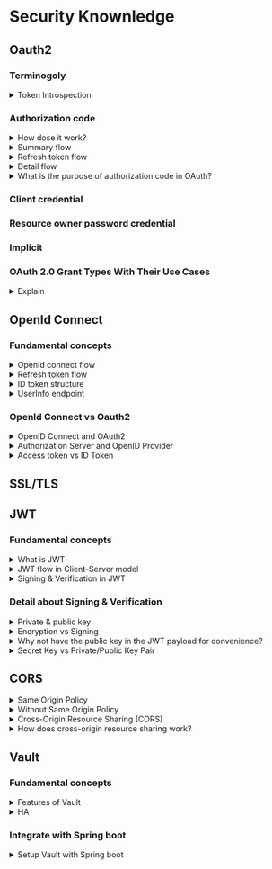 # Security Knownledge
## Oauth2

### Terminogoly

<details>
  <summary>Token Introspection</summary>
  <br/>

  

</details>

### Authorization code

<details>
  <summary>How dose it work?</summary>
  <br/>
  
  ![](images/oauth_web_server_flow.png)
  
  + Ref: https://docs.oracle.com/cd/E50612_01/doc.11122/oauth_guide/content/oauth_flows.html
  + Ref: https://portswigger.net/web-security/oauth/grant-types
  
</details>
<details>
  <summary>Summary flow</summary>
  <br/>

  + **User Initiates Login:** The user clicks on a login button in your application.
  + **Redirect to Authorization Server:** The application redirects the user to the Authorization Server with a request that includes the `client ID`, `redirect URI`, `response type` (code), and `scope`.
  + **User Authenticates:** The user logs in and accept to the requested permissions.
  + **Authorization Code:** The Authorization Server redirects the user back to the application with an authorization code in the query string.
  + **Exchange Code for Tokens:** The application sends a request to the Authorization Server’s token endpoint, including the authorization code, `client ID`, `client secret`, and `redirect URI`.
  + **Access Token (and optionally Refresh Token):** The Authorization Server validates the authorization code and returns an access token (and optionally a refresh token).
  + **Access Protected Resources:** The application uses the access token to make API requests to access protected resources on behalf of the user.
</details>
<details>
  <summary>Refresh token flow</summary>
  <br/>

  + **Access Token Expiry:** When the access token expires, the client uses the refresh token to request a new access token.
  + **Token Endpoint Request:** The client sends a POST request to the token endpoint with the following parameters: `grant_type` (_`refresh_token`_), `refresh_token`, `client_id`, `client_secret`.
  + **New Tokens Issued:** The authorization server validates the refresh token and issues a **_new access token_**.
  + **Access Protected Resources:** The client uses the new access token to access protected resources.
</details>
<details>
  <summary>Detail flow</summary>
  <br/>
  
  1. Redirect the user to the authorization endpoint with the following parameters:
  
  | Parameter  | Description |
  | ------------- | ------------- |
  | response_type  | Required. Must be set to code.  |
  | client_id  | Required. The Client ID generated when the application was registered in Identity Server  |
  | redirect_uri  | Where the authorization code will be sent. This value must match one of the values provided in Identity Server  |
  | scope  | Optional. A space delimited list of scopes, which indicate the access to the Resource Owner's data being requested by the application.  |
  | state  | Optional. Any state the consumer wants reflected back to it after approval during the callback.  |
  
  ```
  https://apigateway/oauth/authorize?client_id=SampleConfidentialApp&
  response_type=code&&redirect_uri=http%3A%2F%2Flocalhost%3A8090%2Fauth%2Fredirect.html&
  scope=https%3A%2F%2Flocalhost%3A8090%2Fauth%2Fuserinfo.email
  ```
  _URL example_
  
  2. The response to the above request is sent to the redirect_uri. If the user approves the access request, the response contains an authorization code and the state parameter (if included in the request). If the user does not approve the request, the response contains an error message. All responses are returned to the Web server on the query string. For example:

`https://localhost/oauth_callback&code=9srN6sqmjrvG5bWvNB42PCGju0TFVV`

  3. After the Web server receives the authorization code, it may exchange the authorization code for an access token and a refresh token. This request is an **HTTPS POST**
  
  | Parameter  | Description |
  | ------------- | ------------- |
  | grant_type  | Required. Must be set to authorization_code. |
  | code  | Required. The authorization code received in the redirect above. |
  | redirect_uri  | Required. The redirect URL registered for the application (back-end client).  |
  | client_id*  | Optional. The client_id obtained during application registration. |
  | client_secret*  | Optional. The client_secret obtained during application registration. |
  
  _* If the client_id and client_secret are not provided as parameters in the HTTP POST, they must be provided in the HTTP Basic Authentication header (Authorization base64Encoded(client_id:client_secret))._
  
  ```
  POST /api/oauth/token HTTP/1.1 
  Content-Type: application/x-www-form-urlencoded 

  client_id=SampleConfidentialApp&client_secret=6808d4b6-ef09-4b0d-8f28-3b05da9c48ec
   &code=9srN6sqmjrvG5bWvNB42PCGju0TFVV&redirect_uri=http%3A%2F%2Flocalhost%3A809
   0%2Fauth%2Fredirect.html&grant_type=authorization_code&format=query
  ```
  4. After the request is verified, the Authentication Server sends a response to the client.
  
  | Parameter  | Description |
  | ------------- | ------------- |
  | access_token  | The token that can be sent to the Resource Server to access the protected resources of the Resource Owner (user). |
  | refresh_token  | A token that may be used to obtain a new access token. |
  | expires  | The remaining lifetime on the access token.  |
  | type  | Indicates the type of token returned. At this time, this field always has a value of **Bearer**. |
  
  ```
  HTTP/1.1 200 OK
  Cache-Control: no-store
  Content-Type: application/json
  Pragma: no-cache{
      "access_token": “O91G451HZ0V83opz6udiSEjchPynd2Ss9......",
      "token_type": "Bearer",
      "expires_in": "3600",
  }
  ```
  
  5. After the Web server has obtained an access token, it can gain access to protected resources on the Resource Server by placing it in an Authorization: Bearer HTTP header
  
  ```
  GET /oauth/protected HTTP/1.1
  Authorization: Bearer O91G451HZ0V83opz6udiSEjchPynd2Ss9
  Host: apigateway.com
  ```
  or in curl
  
  `curl -H "Authorization: Bearer O91G451HZ0V83opz6udiSEjchPynd2Ss9" https://apigateway.com/oauth/protected`
</details>
<details>
  <summary>What is the purpose of authorization code in OAuth?</summary>
  <br/>
  
  It's possible to do it with a single request - it's called the _**implicit flow**_ then.
  
  The general idea of using access code (authorization flow) instead of directly returning the _**tokens**_ and _**client secrect**_ is to **hide** them from the end user. The second request is done usually by the backend server instead of a browser.
  
  This exchange of _authorization code_ doesn't involve the user’s browser so there is no way access tokens are stored in history of the browser.

  + Ref: https://stackoverflow.com/questions/53995441/what-is-the-purpose-of-authorization-code-in-oauth
  + Ref: https://stackoverflow.com/questions/7522831/what-is-the-purpose-of-the-implicit-grant-authorization-type-in-oauth-2
  + Ref: https://www.quora.com/Why-does-OAuth-server-return-a-authorization-code-instead-of-access-token-in-the-first-step
  
</details>

### Client credential
### Resource owner password credential
### Implicit
### OAuth 2.0 Grant Types With Their Use Cases

<details>
  <summary>Explain</summary>
  <br/>

  
  + Ref: https://www.intelegencia.com/blog/technology/oauth-2-0-grant-types-with-their-use-cases#:~:text=The%20best%20use%20case%20for,the%20app's%20credential%20get%20validated.
  
</details>

## OpenId Connect

### Fundamental concepts
<details>
  <summary>OpenId connect flow</summary>
  <br/>

  + **User Initiates Login:** The user clicks on a login button in your application.
  + **Redirect to Authorization Server:** The application redirects the user to the OpenID Provider (OP) with a request that includes the client ID, redirect URI, response type (code), and scope.
  + **User Authenticates:** The user logs in and consents to the requested permissions.
  + **Authorization Code:** The OP redirects the user back to the application with an authorization code in the query string.
  + **Exchange Code for Tokens:** The application sends a request to the OP’s token endpoint, including the authorization code, client ID, client secret, and redirect URI.
  + **ID Token and Access Token:** The OP validates the authorization code and returns an ID token and an access token.
  + **Verify ID Token:** The application verifies the ID token to ensure it is valid and issued by the OP.
  + **Access Protected Resources:** The application uses the access token to make API requests to access protected resources on behalf of the user.
  + **UserInfo Endpoint:** Optionally, the application can request additional user information from the UserInfo endpoint using the access token.
</details>
<details>
  <summary>Refresh token flow</summary>
  <br/>

  + **Access Token Expiry:** When the access token expires, the client uses the refresh token to request new tokens.
  + **Token Endpoint Request:** The client sends a POST request to the token endpoint with the following parameters: `grant_type` (_`refresh_token`_), `refresh_token`, `client_id`, `client_secret`.
  + **New Tokens Issued:** The authorization server validates the refresh token and issues a **_new access token_**, **_ID token_**.
  + **Access Protected Resources:** The client uses the new access token to access protected resources and the new ID token to verify the user’s identity.
</details>
<details>
  <summary>ID token structure</summary>
  <br/>
  
  An ID token is a JSON Web Token (JWT) that contains information about the authenticated user. It has three main parts: the header, payload, and signature.

  **Header:**
  + `alg`: The signing algorithm used, such as RS256.
  + `typ`: The type of token, which is JWT.

  **Payload:** The payload contains claims about the user and the authentication event. Some standard claims include:
  + `iss`: Issuer (the identity provider).
  + `sub`: Subject (the unique identifier for the user).
  + `aud`: Audience (the client ID of the application).
  + `exp`: Expiration time.
  + `iat`: Issued at time.
  + `name`: Full name of the user.
  + `email`: Email address of the user.
  + `picture`: URL of the user’s profile picture.

</details>
<details>
  <summary>UserInfo endpoint</summary>
  <br/>

  The UserInfo endpoint is a part of the OpenID Connect standard. It is used to retrieve claims about the authenticated user, such as their name, email, and other profile information. The UserInfo endpoint provides additional information about the user.

  **Location:**

  The URL for the UserInfo endpoint is provided by the OpenID Provider and can be found in the configuration document. Usually located at the `.well-known/openid-configuration` endpoint of the identity provider.

  **Usage**

  To call the UserInfo endpoint, we need an access token. This token is used to authorize the request to the UserInfo endpoint.

  **Content in ID token & UserInfo endpoint:**
  + The ID token contains claims about the authentication event and some basic user information.
  + The UserInfo endpoint can provide more detailed and extensive user profile information.
  
</details>

### OpenId Connect vs Oauth2

<details>
  <summary>OpenID Connect and OAuth2</summary>
  <br/>

  **OAuth2:**

  + OAuth 2.0 is focused on authorization (granting access to resources). 
  + OAuth 2.0 uses access tokens to grant access to resources.

  **OpenID Connect:**

  + OpenID Connect is focused on authentication (verifying user identity) and builds on OAuth 2.0 to provide this functionality.
  + OpenID Connect uses ID tokens to provide identity information about the user.

</details>
<details>
  <summary>Authorization Server and OpenID Provider</summary>
  <br/>

  + **Authorization Server:** This is a component responsible for authenticating the user, obtaining their consent, and issuing tokens (access tokens, refresh tokens, etc.).
  + **OpenID Provider (OP):** the OP is an extension of the _authorization server_. It not only handles the OAuth 2.0 tasks but also provides additional functionality for user authentication and identity management. 

</details>
<details>
  <summary>Access token vs ID Token</summary>
  <br/>

  The differences between an ID Token and an Access Token:

  _ID Token_
  + **Purpose:** Used to authenticate the user.
  + **Content:** Contains information about the user and the authentication event, such as the user’s identity, the issuer, and the expiration time.
  + **Format:** Typically a JSON Web Token (JWT).
  
  _Access Token_
  + **Purpose:** Used to authorize access to protected resources.
  + **Content:** Contains information needed to access resources, such as scopes and permissions.
  + **Format:** Can be a JWT or an string.
</details>

## SSL/TLS
## JWT
### Fundamental concepts
<details>
  <summary>What is JWT</summary>
  <br/>

  JSON Web Token (JWT) is an open standard _(RFC 7519)_ that defines a way for securely transmitting information between parties as a JSON object. 

  **Structure of JWT:**

  + **Header:** This part typically consists of two elements
    + The type of the token, which is JWT.
    + The signing algorithm being used, such as HMAC SHA256 or RSA.
  ```
  {
    "alg": "HS256",
    "typ": "JWT"
  }
  ```

  + **Payload:** This part contains the claims. Claims are statements about an entity (typically, the user) and additional data. There are three types of claims:
    + **Registered claims:** Predefined claims like `iss` (issuer), `exp` (expiration time), `sub` (subject), and `aud` (audience).
    + **Public claims:** Custom claims that can be defined by users.
    + **Private claims:** Custom claims that are shared between parties that agree on using them.
  ```
  {
    "sub": "1234567890",
    "name": "John Doe",
    "admin": true
  }
  ```

  + **Signature:** This part is used to verify that the sender of the JWT to ensure the message wasn’t changed.
  ```
  HMACSHA256(
    base64UrlEncode(header) + "." +
    base64UrlEncode(payload),
    secret
  )
  ```

  ![](images/jwt_structure.png)
</details>
<details>
  <summary>JWT flow in Client-Server model</summary>
  <br/>
  
  ![](images/client-server-jwt.png)

  1. **User Authentication:** The user logs in with their credentials (e.g., username and password). Then the server verifies the credentials.
  2. **Token Creation:** The JWT is signed using a secret key or a public/private key pair.
  3. **Token Transmission:** The server sends the JWT back to the client (usually in the response body or as a cookie). Then the client stores the JWT, often in local storage or a cookie.
  4. **Subsequent Requests:** The client includes the JWT in the HTTP headers (usually in the Authorization header with the Bearer schema)
  5. **Token Verification:** The server verifies the JWT by checking its signature and ensuring it has not expired. If the token is valid, the server processes the request and sends the appropriate response.
  
  + Ref: https://cryptobook.nakov.com/digital-signatures
  
</details>
<details>
  <summary>Signing & Verification in JWT</summary>
  <br/>

  **Overview:**

  ![](images/how_signing_work.png)

  **Signing:**

  ![](images/jwt_signing.png)

  To create the signature (Signing), you need: _the encoded header_, _the encoded payload_, _a secret key_ (**private key**). Then the signature is created by using the specified algorithm and the secret key.
  ```
  HMACSHA256(
    base64UrlEncode(header) + "." + base64UrlEncode(payload),
    secret ()
  )
  ```
  
  **Verification:**
  
  The first step is to decode these parts. Then use the same algorithm specified in the header and the public key (_asymmetric keys_) to recreate the signature. Finally, compare the recreated signature with the one in the JWT. If they match, the token is valid.

  JWTs contain claims in the payload, such as the issuer (iss), expiration time (exp), and audience (aud). You should verify these claims to ensure:

  + **Expiration (exp):** The token is not expired.
  + **Issuer (iss):** The token was issued by a trusted authority.
  + **Audience (aud):** The token is intended for your application.

  
  + Ref: https://cryptobook.nakov.com/digital-signatures
  + Ref: https://stackoverflow.com/questions/18257185/how-does-a-public-key-verify-a-signature
</details>

### Detail about Signing & Verification
<details>
  <summary>Private & public key</summary>
  <br/>

  **Private key:** The private key is used to sign the JWT. This means that when a JWT is created, the issuer uses their private key to generate a digital signature based on the token’s header and payload.

  **Public Key:** The public key is used to verify the JWT’s signature. When a recipient receives a JWT, they use the issuer’s public key to verify that the token’s signature.
  
  ![](images/signing_overview.png)
  
  + Ref: https://cryptobook.nakov.com/digital-signatures
  
</details>
<details>
  <summary>Encryption vs Signing</summary>
  <br/>
  
  + Ref: https://www.encryptionconsulting.com/education-center/encryption-and-signing/#:~:text=Encryption%20uses%20a%20key%20to,of%20encryption%20in%20its%20process.
  + Ref: https://www.encryptionconsulting.com/education-center/encryption-and-signing/#:~:text=Encryption%20uses%20a%20key%20to,of%20encryption%20in%20its%20process.
</details>
<details>
  <summary>Why not have the public key in the JWT payload for convenience?</summary>
  <br/>
  
  + Ref: https://www.google.com/search?q=dich&rlz=1C1GCEU_enVN945VN945&oq=dich&aqs=chrome.0.69i59j0i512j0i131i433i512j0i3j0i131i433i512j69i60l3.534j0j7&sourceid=chrome&ie=UTF-8
  
</details>
<details>
  <summary>Secret Key vs Private/Public Key Pair</summary>
  <br/>

  **Secret Key (Symmetric Key)**
  + The same secret key is used for both signing and verifying the JWT. This means that anyone with the secret key can create and verify tokens.
  + Often used in single-server applications or where the token verification happens within the same trusted environment.

  **Private/Public Key Pair (Asymmetric Keys)**
  + Ideal for distributed systems where different entities issue and verify tokens.
  + The private key is used to sign the JWT, and the public key is used to verify it. This ensures that only the issuer with the private key can create valid tokens, while anyone with the public key can verify them.
  
</details>

## CORS

<details>
  <summary>Same Origin Policy</summary>
  <br/>
  
  Two URLs are considered to have the same origin if they share the following three components:

  + Protocol: The communication method used (e.g., http, https).
  + Domain: The domain name (e.g., example.com).
  + Port: The port number (if specified).

  Same Origin:
  + `http://www.example.com/path1` and `http://www.example.com/path2`
  + `https://example.com:8080/foo` and `https://example.com:8080/bar`
  
  Different Origin:
  + `http://www.example.com` and `https://www.example.com` (different protocol)
  + `http://www.example.com` and `http://www.anothersite.com` (different domain)
  + `http://www.example.com:80` and `http://www.example.com:8080` (different port)

  _Note:_ Different subdomains are considered different origins (e.g., `www.example.com` and `blog.example.com`).
</details>
<details>
  <summary>Without Same Origin Policy</summary>
  <br/>
  Imagine you are logged into your online banking site (https://bank.com). At the same time, you visit another website (http://malicious.com). Without the same-origin policy, it could run a script to access your banking information directly from your browser session.
  
  1. You log into https://bank.com.
  2. You visit http://malicious.com.
  3. The malicious site runs a script that tries to access your session cookies or other sensitive data from https://bank.com.
  4. The script successfully reads your banking information and sends it to the attacker.
</details>

<details>
  <summary>Cross-Origin Resource Sharing (CORS)</summary>
  <br/>
  Cross-origin resource sharing (CORS) is an extension of the same-origin policy. You need CORS when you want to pull data from external APIs that are public or authorized. You also need CORS if you want to allow authorized third-party access to your own server resources.
  
</details>
<details>
  <summary>How does cross-origin resource sharing work?</summary>
  <br/>
  
  In browser terminology, the current browser URL is called the _current origin_ and the third-party URL is _cross-origin_.

  When you make a cross-origin request, for example:
  
  Consider a site called `https://news.example.com`. This _site_ wants to access resources from an API at `partner-api.com`. If developers at `https://partner-api.com` configure the cross-origin resource sharing (CORS) headers on their server by adding `new.example.com` to the allowed origins list. 

  _`Access-Control-Allow-Origin: https://news.example.com`_

  Once **CORS** access is configured, `news.example.com` can request resources from `partner-api.com`. For every request, `partner-api.com` will respond with `Access-Control-Allow-Credentials:"true"`. The browser then knows the communication is authorized and permits cross-origin access.

  When a web application attempts a cross-origin request, the browser evaluates the request based on the criteria for simple requests. If the request meets these criteria, it's sent directly without a preflight. Otherwise, the browser determines that a _**preflight**_ is necessary.
</details>

## Vault

### Fundamental concepts

<details>
  <summary>Features of Vault</summary>
  <br/>
  
</details>
<details>
  <summary>HA</summary>
  <br/>
  
</details>

### Integrate with Spring boot
<details>
  <summary>Setup Vault with Spring boot</summary>
  <br/>
  
</details>
